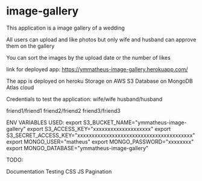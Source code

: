 # image-gallery

This application is a image gallery of a wedding

All users can upload and like photos but only wife and husband can approve them on the gallery

You can sort the images by the upload date or the number of likes

link for deployed app:
https://ymmatheus-image-gallery.herokuapp.com/

The app is deployed on heroku
Storage on AWS S3
Database on MongoDB Atlas cloud

Credentials to test the application:
wife/wife
husband/husband

friend1/friend1
friend2/friend2
friend3/friend3

ENV VARIABLES USED:
export S3_BUCKET_NAME="ymmatheus-image-gallery"
export S3_ACCESS_KEY="xxxxxxxxxxxxxxxxxxxx"
export S3_SECRET_ACCESS_KEY="xxxxxxxxxxxxxxxxxxxxxxxxxxxxxxxxxxxxxxxx"
export MONGO_USER="matheus"
export MONGO_PASSWORD="xxxxxxxx" 
export MONGO_DATABASE="ymmatheus-image-gallery"


TODO:

Documentation
Testing
CSS
JS
Pagination
